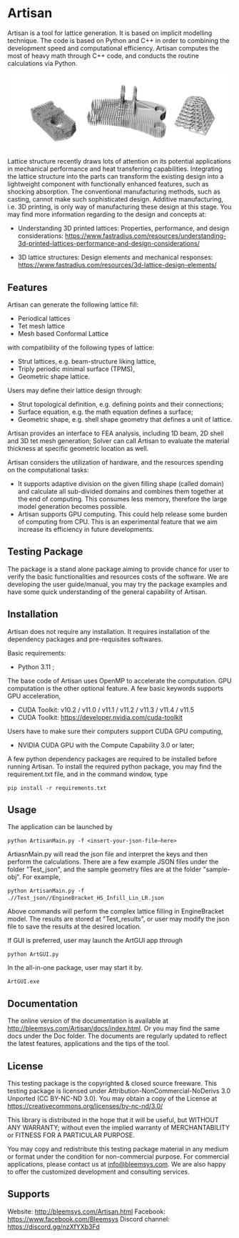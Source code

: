 # Artisan
Artisan is a tool for lattice generation. It is based on implicit modelling technique. The code is based on Python and C++ in order to combining the development speed and computational efficiency. Artisan computes the most of heavy math through C++ code, and conducts the routine calculations via Python. 

![image info](./ArtisanIllustration_05.jpg)


Lattice structure recently draws lots of attention on its potential applications in mechanical performance and heat transferring capabilities. Integrating the lattice structure into the parts can transform the existing design into a lightweight component with functionally enhanced features, such as shocking absorption. The conventional manufacturing methods, such as casting, cannot make such sophisticated design. Additive manufacturing, i.e. 3D printing, is only way of manufacturing these design at this stage. You may find more information regarding to the design and concepts at:

 - Understanding 3D printed lattices: Properties, performance, and design considerations: https://www.fastradius.com/resources/understanding-3d-printed-lattices-performance-and-design-considerations/

 - 3D lattice structures: Design elements and mechanical responses: https://www.fastradius.com/resources/3d-lattice-design-elements/

## Features
Artisan can generate the following lattice fill:

 - Periodical lattices 
 - Tet mesh lattice
 - Mesh based Conformal Lattice

with compatibility of the following types of lattice:

 - Strut lattices, e.g. beam-structure liking lattice,
 - Triply periodic minimal surface (TPMS),
 - Geometric shape lattice.

Users may define their lattice design through:

 - Strut topological definition, e.g. defining points and their connections;
 - Surface equation, e.g. the math equation defines a surface;
 - Geometric shape, e.g. shell shape geometry that defines a unit of lattice.

Artisan provides an interface to FEA analysis, including 1D beam, 2D shell and 3D tet mesh generation; Solver can call Artisan to evaluate the material thickness at specific geometric location as well. 

Artisan considers the utilization of hardware, and the resources spending on the computational tasks:

 - It supports adaptive division on the given filling shape (called domain) and calculate all sub-divided domains and combines them together at the end of computing. This consumes less memory, therefore the large model generation becomes possible.   
 - Artisan supports GPU computing. This could help release some burden of computing from CPU. This is an experimental feature that we aim increase its efficiency in future developments.

## Testing Package

The package is a stand alone package aiming to provide chance for user to verify the basic functionalities and resources costs of the software. We are developing the user guide/manual, you may try the package examples and have some quick understanding of the general capability of Artisan.

## Installation
Artisan does not require any installation. It requires installation of the dependency packages and pre-requisites softwares. 

Basic requirements:

 - Python 3.11 ; 

The base code of Artisan uses OpenMP to accelerate the computation. GPU computation is the other optional feature. A few basic keywords supports GPU acceleration,

- CUDA Toolkit: v10.2 / v11.0 / v11.1 / v11.2 / v11.3 / v11.4 / v11.5
- CUDA Toolkit: https://developer.nvidia.com/cuda-toolkit

Users have to make sure their computers support CUDA GPU computing, 

 - NVIDIA CUDA GPU with the Compute Capability 3.0 or later;

A few python dependency packages are required to be installed before running Artisan.  To install the required python package, you may find the requirement.txt file, and in the command window, type

    pip install -r requirements.txt


## Usage
The application can be launched by

    python ArtisanMain.py -f <insert-your-json-file—here>

ArtiasnMain.py will read the json file and interpret the keys and then perform the calculations. There are a few example JSON files under the folder "Test_json", and the sample geometry files are at the folder "sample-obj". For example, 

    python ArtisanMain.py -f .//Test_json//EngineBracket_HS_Infill_Lin_LR.json

Above commands will perform the complex lattice filling in EngineBracket model. The results are stored at "Test_results", or user may modify the json file to save the results at the desired location. 

If GUI is preferred, user may launch the ArtGUI app through

    python ArtGUI.py

In the all-in-one package, user may start it by. 

    ArtGUI.exe

## Documentation

The online version of the documentation is available at http://bleemsys.com/Artisan/docs/index.html. Or you may find the same docs under the Doc folder. The documents are regularly updated to reflect the latest features, applications and the tips of the tool.

## License
This testing package is the copyrighted & closed source freeware. This testing package is licensed under Attribution-NonCommercial-NoDerivs 3.0 Unported (CC BY-NC-ND 3.0). You may obtain a copy of the License at https://creativecommons.org/licenses/by-nc-nd/3.0/

This library is distributed in the hope that it will be useful, but WITHOUT ANY WARRANTY; without even the implied warranty of MERCHANTABILITY or FITNESS FOR A PARTICULAR PURPOSE.

You may copy and redistribute this testing package material in any medium or format under the condition for non-commercial purpose. For commercial applications, please contact us at info@bleemsys.com. We are also happy to offer the customized development and consulting services.

## Supports
Website: http://bleemsys.com/Artisan.html
Facebook: https://www.facebook.com/Bleemsys
Discord channel: https://discord.gg/nzXfYXb3Fd


